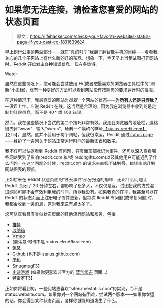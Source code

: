 # 如果您无法连接，请检查您喜爱的网站的状态页面

> 原文：<https://lifehacker.com/check-your-favorite-websites-status-page-if-you-cant-co-1831639624>

早上例行公事的典型部分——就在“真的吗？”我翻了翻智能手机的闹钟——看看我关心的几个子网站上有什么新的好的东西。想象一下，今天早上当我试图打开网站时，Reddit 开始发出各种错误信息，我有多惊讶。

Watch

虽然在这些情况下，您可能会尝试使用 F5(或者您最喜欢的浏览器工具栏中的“刷新”小图标)，但有一种更好的方法可以看到网站没有按照您的要求运行时的情况。

在这种情况下，我最喜欢的网站为*检查*一个网站的状态——[**为所有人还是只有我？**](https://downforeveryoneorjustme.com/)—没帮上忙。它说 Reddit 在线，这当然是合理的，因为我在浏览器中收到的是定制的错误信息，而不是 404 或 503 错误。

然而，我在这些情况下尝试的第二个技巧非常有效。我走到浏览器的地址栏，退格键去掉“www”，输入“status”，给我一个最终的网址[【status.reddit.com】T2](https://reddit.statuspage.io/)T5】。显然，这并不适用于每个网站，但我很幸运，Reddit 通过[status page](https://www.statuspage.io)——维护了一系列关于网站正常运行时间的最新图表和数字。

我不仅可以快速看到 Reddit 有问题，在页面顶部标记为事件，还可以深入查看哪些网站受到了影响(reddit.com 和/或 redditgifts.com)以及其他用户可能遇到了什么问题。在这个问题的时候，reddit.com 的请求率直线下降到零，错误率飙升到网站图表的顶部。

正如后来在 Reddit 状态页面的“过去事件”部分报道的那样，无论什么问题让 Reddit 关闭了 20 分钟左右，都影响了很多人，不仅仅是我。试图把我的方式混进网站可能不会有效利用我的时间，所以我没有。如果我真的在乎，我甚至可以在 Reddit 的状态页面上注册电子邮件更新，但每次 Reddit 有问题(或修复问题)时，我都会收到一条消息，这对我来说有点太多了。

您可以查看具有类似状态页面的其他流行网站和服务，包括:

*   [推特](https://status.twitterstat.us/)
*   [收纳箱](https://status.dropbox.com/)
*   [Vimeo](http://www.vimeostatus.com/)
*   (要注意:可惜不是 status.cloudflare.com)
*   [懈怠](https://status.slack.com/)
*   [Github](https://www.githubstatus.com/) (也不是 status.github.com)
*   [不和](https://status.discordapp.com/)
*   [Smugmug](https://status.smugmug.com/)T3】
*   [史诗游戏](https://status.epicgames.com/) (如果你更喜欢非官方的 [蒸汽状态](https://steamstat.us/) 页面...)
*   [特雷罗](https://www.trellostatus.com/)T3】

正如你将看到的，一些网站更喜欢“sitenamestatus.com”的实现，而不是 status.website.com。如果你对一个网站有困难，尝试两个版本——如果你幸运的话，你会得到某种状态页面，这样你就能知道发生了什么。